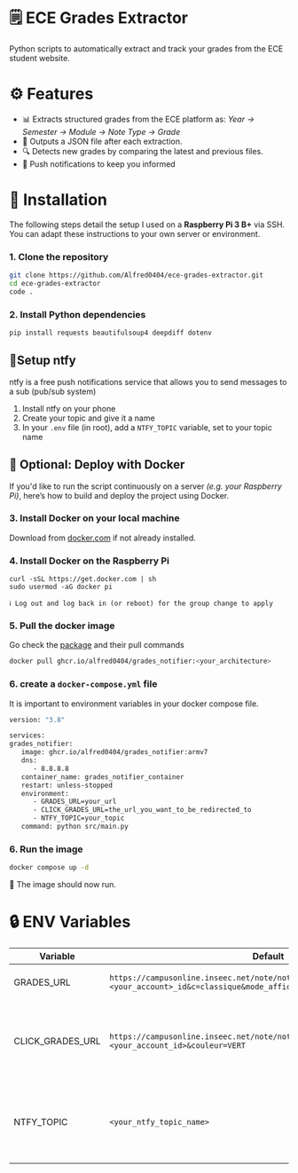 # 🗒️ ECE Grades Extractor

Python scripts to automatically extract and track your grades from the ECE student website.

# ⚙️ Features

- 📊 Extracts structured grades from the ECE platform as:
  _Year → Semester → Module → Note Type → Grade_
- 📝 Outputs a JSON file after each extraction.
- 🔍 Detects new grades by comparing the latest and previous files.
- 📱 Push notifications to keep you informed

# 💾 Installation

The following steps detail the setup I used on a **Raspberry Pi 3 B+** via SSH. You can adapt these instructions to your own server or environment.

### 1. Clone the repository
   ```bash
   git clone https://github.com/Alfred0404/ece-grades-extractor.git
   cd ece-grades-extractor
   code .
   ```

### 2. Install Python dependencies
   ```bash
   pip install requests beautifulsoup4 deepdiff dotenv
   ```

## 📱Setup ntfy

ntfy is a free push notifications service that allows you to send messages to a sub (pub/sub system)

1. Install ntfy on your phone
2. Create your topic and give it a name
3. In your `.env` file (in root), add a `NTFY_TOPIC` variable, set to your topic name

## 🐳 Optional: Deploy with Docker

If you'd like to run the script continuously on a server _(e.g. your Raspberry Pi)_, here’s how to build and deploy the project using Docker.

### 3. Install Docker on your local machine

Download from [docker.com](https://www.docker.com/products/docker-desktop/) if not already installed.

### 4. Install Docker on the Raspberry Pi
   ```
   curl -sSL https://get.docker.com | sh
   sudo usermod -aG docker pi
   ```
    ℹ️ Log out and log back in (or reboot) for the group change to apply

### 5. Pull the docker image

   Go check the [package](https://github.com/Alfred0404/notes_scraping/pkgs/container/grades_notifier) and their pull commands
   ```bash
   docker pull ghcr.io/alfred0404/grades_notifier:<your_architecture>
   ```
### 6. create a `docker-compose.yml` file
   It is important to environment variables in your docker compose file.

   ```bash
   version: "3.8"

   services:
   grades_notifier:
      image: ghcr.io/alfred0404/grades_notifier:armv7
      dns:
         - 8.8.8.8
      container_name: grades_notifier_container
      restart: unless-stopped
      environment:
         - GRADES_URL=your_url
         - CLICK_GRADES_URL=the_url_you_want_to_be_redirected_to
         - NTFY_TOPIC=your_topic
      command: python src/main.py
   ```

### 6. Run the image
   ```bash
   docker compose up -d
   ```

🎉 The image should now run.

# 🔒 ENV Variables
| Variable         | Default                                                                                                                                | Description                             |
|-------------------|----------------------------------------------------------------------------------------------------------------------------------------|-----------------------------------------|
| GRADES_URL       | `https://campusonline.inseec.net/note/note_ajax.php?AccountName=<your_account>_id&c=classique&mode_affichage=&version=PROD&mode_test=N` | Url the script scrap from               |
| CLICK_GRADES_URL | `https://campusonline.inseec.net/note/note.php?AccountName=<your_account_id>&couleur=VERT`                                              | The url you will be redirected to when clicking on the ntfy notification |
| NTFY_TOPIC       | `<your_ntfy_topic_name>`                                                                                                                 | Your topic name, that must be the same as the one you created on your phone |